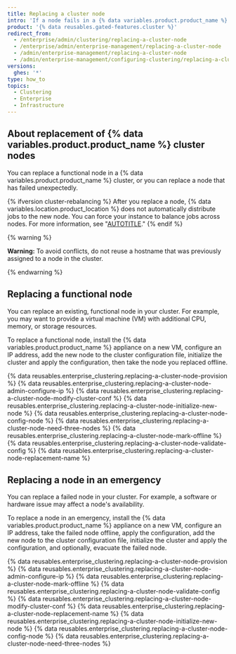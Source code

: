```yaml
---
title: Replacing a cluster node
intro: 'If a node fails in a {% data variables.product.product_name %} cluster, or if you want to add a new node with more resources, mark any nodes to replace as offline, then add the new node.'
product: '{% data reusables.gated-features.cluster %}'
redirect_from:
  - /enterprise/admin/clustering/replacing-a-cluster-node
  - /enterprise/admin/enterprise-management/replacing-a-cluster-node
  - /admin/enterprise-management/replacing-a-cluster-node
  - /admin/enterprise-management/configuring-clustering/replacing-a-cluster-node
versions:
  ghes: '*'
type: how_to
topics:
  - Clustering
  - Enterprise
  - Infrastructure
---
```


## About replacement of {% data variables.product.product_name %} cluster nodes

You can replace a functional node in a {% data variables.product.product_name %} cluster, or you can replace a node that has failed unexpectedly.

{% ifversion cluster-rebalancing %}
After you replace a node, {% data variables.location.product_location %} does not automatically distribute jobs to the new node. You can force your instance to balance jobs across nodes. For more information, see "[AUTOTITLE](/admin/enterprise-management/configuring-clustering/rebalancing-cluster-workloads)."
{% endif %}

{% warning %}

**Warning:** To avoid conflicts, do not reuse a hostname that was previously assigned to a node in the cluster.

{% endwarning %}

## Replacing a functional node

You can replace an existing, functional node in your cluster. For example, you may want to provide a virtual machine (VM) with additional CPU, memory, or storage resources.

To replace a functional node, install the {% data variables.product.product_name %} appliance on a new VM, configure an IP address, add the new node to the cluster configuration file, initialize the cluster and apply the configuration, then take the node you replaced offline.

{% data reusables.enterprise_clustering.replacing-a-cluster-node-provision %}
{% data reusables.enterprise_clustering.replacing-a-cluster-node-admin-configure-ip %}
{% data reusables.enterprise_clustering.replacing-a-cluster-node-modify-cluster-conf %}
{% data reusables.enterprise_clustering.replacing-a-cluster-node-initialize-new-node %}
{% data reusables.enterprise_clustering.replacing-a-cluster-node-config-node %}
{% data reusables.enterprise_clustering.replacing-a-cluster-node-need-three-nodes %}
{% data reusables.enterprise_clustering.replacing-a-cluster-node-mark-offline %}
{% data reusables.enterprise_clustering.replacing-a-cluster-node-validate-config %}
{% data reusables.enterprise_clustering.replacing-a-cluster-node-replacement-name %}

## Replacing a node in an emergency

You can replace a failed node in your cluster. For example, a software or hardware issue may affect a node's availability.

To replace a node in an emergency, install the {% data variables.product.product_name %} appliance on a new VM, configure an IP address, take the failed node offline, apply the configuration, add the new node to the cluster configuration file, initialize the cluster and apply the configuration, and optionally, evacuate the failed node.

{% data reusables.enterprise_clustering.replacing-a-cluster-node-provision %}
{% data reusables.enterprise_clustering.replacing-a-cluster-node-admin-configure-ip %}
{% data reusables.enterprise_clustering.replacing-a-cluster-node-mark-offline %}
{% data reusables.enterprise_clustering.replacing-a-cluster-node-validate-config %}
{% data reusables.enterprise_clustering.replacing-a-cluster-node-modify-cluster-conf %}
{% data reusables.enterprise_clustering.replacing-a-cluster-node-replacement-name %}
{% data reusables.enterprise_clustering.replacing-a-cluster-node-initialize-new-node %}
{% data reusables.enterprise_clustering.replacing-a-cluster-node-config-node %}
{% data reusables.enterprise_clustering.replacing-a-cluster-node-need-three-nodes %}
